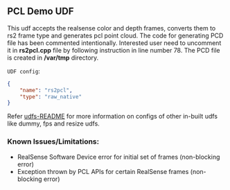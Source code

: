 ## PCL Demo UDF

This udf accepts the realsense color and depth frames, converts them to rs2 frame type and generates pcl point cloud.
The code for generating PCD file has been commented intentionally. Interested user need to uncomment it in **rs2pcl.cpp** file by following instruction in line number 78. The PCD file is created in **/var/tmp** directory.

`UDF config`:

```json
{
    "name": "rs2pcl",
    "type": "raw_native"
}
```

Refer [udfs-README](https://github.com/open-edge-insights/video-common/blob/master/udfs/README.md) for more information on configs of other in-built udfs like dummy, fps and resize udfs.

### Known Issues/Limitations:

- RealSense Software Device error for initial set of frames (non-blocking error)
- Exception thrown by PCL APIs for certain RealSense frames (non-blocking error)
